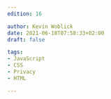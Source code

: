 ```yaml
---
edition: 16

author: Kevin Woblick
date: 2021-06-18T07:58:33+02:00
draft: false

tags:
- JavaScript
- CSS
- Privacy
- HTML

---
```

